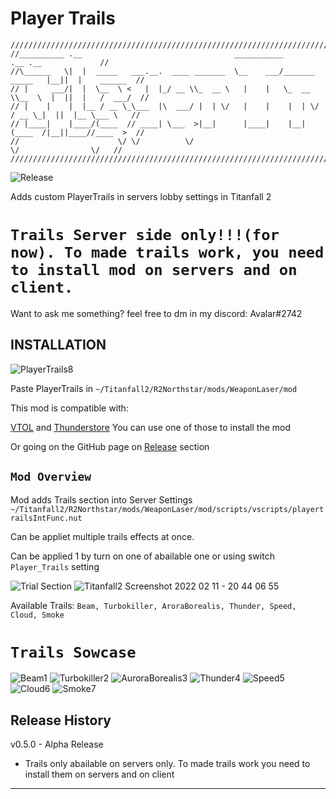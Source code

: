 # Player Trails
    
    ///////////////////////////////////////////////////////////////////////////////////////////////////
    //__________ .__                                  ___________                .__ .__             //
    //\______   \|  |  _____   ___.__.  ____ _______  \__    ___/_______ _____   |__||  |    ______  //
    // |     ___/|  |  \__  \ <   |  |_/ __ \\_  __ \   |    |   \_  __ \\__  \  |  ||  |   /  ___/  //
    // |    |    |  |__ / __ \_\___  |\  ___/ |  | \/   |    |    |  | \/ / __ \_|  ||  |__ \___ \   //
    // |____|    |____/(____  // ____| \___  >|__|      |____|    |__|   (____  /|__||____//____  >  //
    //                      \/ \/          \/                                 \/                \/   //
    ///////////////////////////////////////////////////////////////////////////////////////////////////
    
![Release](https://user-images.githubusercontent.com/37307454/153652137-12cbbb51-78ce-4a13-9844-b74099b5ce86.png)


Adds custom PlayerTrails in servers lobby settings in Titanfall 2
 # `Trails Server side only!!!(for now). To made trails work, you need to install mod on servers and on client.`
Want to ask me something? feel free to dm in my discord: Avalar#2742
## INSTALLATION
![PlayerTrails8](https://user-images.githubusercontent.com/37307454/153644629-03ae3b7b-1517-4ec1-80bc-11a2c310b64f.gif)

Paste PlayerTrails in
`~/Titanfall2/R2Northstar/mods/WeaponLaser/mod`

This mod is compatible with:

[VTOL](https://github.com/BigSpice/VTOL) and [Thunderstore](https://northstar.thunderstore.io/) 
You can use one of those to install the mod


Or going on the GitHub page on [Release](https://github.com/Strykus/PlayerTrails/releases) section 

## `Mod Overview`

Mod adds Trails section into Server Settings
`~/Titanfall2/R2Northstar/mods/WeaponLaser/mod/scripts/vscripts/playertrailsIntFunc.nut`

Can be appliet multiple trails effects at once.

Can be applied 1 by turn on one of abailable one or using switch `Player_Trails` setting

![Trial Section](https://user-images.githubusercontent.com/37307454/153651709-2b251f5a-0a27-4817-9f5c-95aa35b20732.png)
![Titanfall2 Screenshot 2022 02 11 - 20 44 06 55](https://user-images.githubusercontent.com/37307454/153652092-5e7be165-373d-488d-80b9-f888eafd8302.png)

Available Trails: `Beam, Turbokiller, AroraBorealis, Thunder, Speed, Cloud, Smoke`

# `Trails Sowcase`
![Beam1](https://user-images.githubusercontent.com/37307454/153644882-5c18eb24-c41d-40ed-9cd5-b76587d6613e.gif)
![Turbokiller2](https://user-images.githubusercontent.com/37307454/153644846-572023c9-9de9-43b8-9bc9-2682c574416b.gif)
![AuroraBorealis3](https://user-images.githubusercontent.com/37307454/153644796-72c0b5dc-9e9d-46d5-a889-63c53628c43e.gif)
![Thunder4](https://user-images.githubusercontent.com/37307454/153644782-448f39dd-d854-42e5-9879-1db807752f02.gif)
![Speed5](https://user-images.githubusercontent.com/37307454/153644742-cc8ab3ab-3f09-4904-8373-03c9f9a3f433.gif)
![Cloud6](https://user-images.githubusercontent.com/37307454/153644713-f3eaeb34-6f69-4dda-9a24-47418816f1de.gif)
![Smoke7](https://user-images.githubusercontent.com/37307454/153644686-8a9409ad-625a-4ec7-82d2-e1dbde199d8c.gif)


## Release History
v0.5.0 - Alpha Release 
- Trails only abailable on servers only. To made trails work you need to install them on servers and on client
---------------------------------------